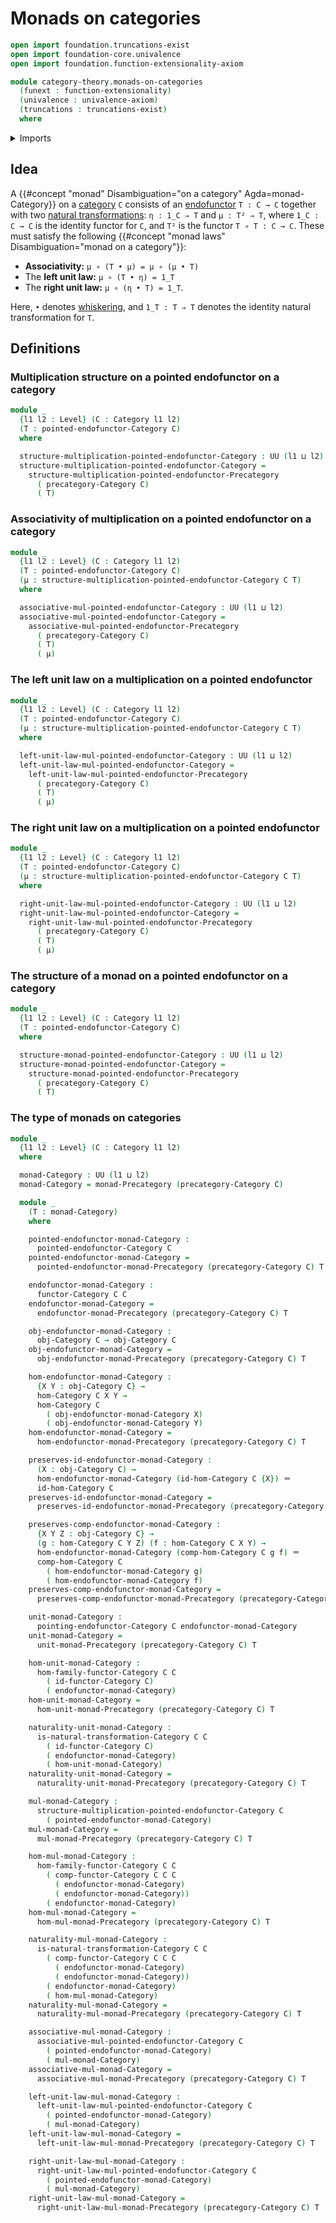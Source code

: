 # Monads on categories

```agda
open import foundation.truncations-exist
open import foundation-core.univalence
open import foundation.function-extensionality-axiom

module category-theory.monads-on-categories
  (funext : function-extensionality)
  (univalence : univalence-axiom)
  (truncations : truncations-exist)
  where
```

<details><summary>Imports</summary>

```agda
open import category-theory.categories funext univalence truncations
open import category-theory.functors-categories funext univalence truncations
open import category-theory.monads-on-precategories funext univalence truncations
open import category-theory.natural-transformations-functors-categories funext univalence truncations
open import category-theory.pointed-endofunctors-categories funext univalence truncations

open import foundation.dependent-pair-types
open import foundation.identity-types funext
open import foundation.universe-levels

open import foundation-core.cartesian-product-types
```

</details>

## Idea

A {{#concept "monad" Disambiguation="on a category" Agda=monad-Category}} on a
[category](category-theory.categories.md) `C` consists of an
[endofunctor](category-theory.functors-categories.md) `T : C → C` together with
two
[natural transformations](category-theory.natural-transformations-functors-categories.md):
`η : 1_C ⇒ T` and `μ : T² ⇒ T`, where `1_C : C → C` is the identity functor for
`C`, and `T²` is the functor `T ∘ T : C → C`. These must satisfy the following
{{#concept "monad laws" Disambiguation="monad on a category"}}:

- **Associativity:** `μ ∘ (T • μ) = μ ∘ (μ • T)`
- The **left unit law:** `μ ∘ (T • η) = 1_T`
- The **right unit law:** `μ ∘ (η • T) = 1_T`.

Here, `•` denotes
[whiskering](category-theory.natural-transformations-functors-precategories.md#whiskering),
and `1_T : T ⇒ T` denotes the identity natural transformation for `T`.

## Definitions

### Multiplication structure on a pointed endofunctor on a category

```agda
module _
  {l1 l2 : Level} (C : Category l1 l2)
  (T : pointed-endofunctor-Category C)
  where

  structure-multiplication-pointed-endofunctor-Category : UU (l1 ⊔ l2)
  structure-multiplication-pointed-endofunctor-Category =
    structure-multiplication-pointed-endofunctor-Precategory
      ( precategory-Category C)
      ( T)
```

### Associativity of multiplication on a pointed endofunctor on a category

```agda
module _
  {l1 l2 : Level} (C : Category l1 l2)
  (T : pointed-endofunctor-Category C)
  (μ : structure-multiplication-pointed-endofunctor-Category C T)
  where

  associative-mul-pointed-endofunctor-Category : UU (l1 ⊔ l2)
  associative-mul-pointed-endofunctor-Category =
    associative-mul-pointed-endofunctor-Precategory
      ( precategory-Category C)
      ( T)
      ( μ)
```

### The left unit law on a multiplication on a pointed endofunctor

```agda
module _
  {l1 l2 : Level} (C : Category l1 l2)
  (T : pointed-endofunctor-Category C)
  (μ : structure-multiplication-pointed-endofunctor-Category C T)
  where

  left-unit-law-mul-pointed-endofunctor-Category : UU (l1 ⊔ l2)
  left-unit-law-mul-pointed-endofunctor-Category =
    left-unit-law-mul-pointed-endofunctor-Precategory
      ( precategory-Category C)
      ( T)
      ( μ)
```

### The right unit law on a multiplication on a pointed endofunctor

```agda
module _
  {l1 l2 : Level} (C : Category l1 l2)
  (T : pointed-endofunctor-Category C)
  (μ : structure-multiplication-pointed-endofunctor-Category C T)
  where

  right-unit-law-mul-pointed-endofunctor-Category : UU (l1 ⊔ l2)
  right-unit-law-mul-pointed-endofunctor-Category =
    right-unit-law-mul-pointed-endofunctor-Precategory
      ( precategory-Category C)
      ( T)
      ( μ)
```

### The structure of a monad on a pointed endofunctor on a category

```agda
module _
  {l1 l2 : Level} (C : Category l1 l2)
  (T : pointed-endofunctor-Category C)
  where

  structure-monad-pointed-endofunctor-Category : UU (l1 ⊔ l2)
  structure-monad-pointed-endofunctor-Category =
    structure-monad-pointed-endofunctor-Precategory
      ( precategory-Category C)
      ( T)
```

### The type of monads on categories

```agda
module _
  {l1 l2 : Level} (C : Category l1 l2)
  where

  monad-Category : UU (l1 ⊔ l2)
  monad-Category = monad-Precategory (precategory-Category C)

  module _
    (T : monad-Category)
    where

    pointed-endofunctor-monad-Category :
      pointed-endofunctor-Category C
    pointed-endofunctor-monad-Category =
      pointed-endofunctor-monad-Precategory (precategory-Category C) T

    endofunctor-monad-Category :
      functor-Category C C
    endofunctor-monad-Category =
      endofunctor-monad-Precategory (precategory-Category C) T

    obj-endofunctor-monad-Category :
      obj-Category C → obj-Category C
    obj-endofunctor-monad-Category =
      obj-endofunctor-monad-Precategory (precategory-Category C) T

    hom-endofunctor-monad-Category :
      {X Y : obj-Category C} →
      hom-Category C X Y →
      hom-Category C
        ( obj-endofunctor-monad-Category X)
        ( obj-endofunctor-monad-Category Y)
    hom-endofunctor-monad-Category =
      hom-endofunctor-monad-Precategory (precategory-Category C) T

    preserves-id-endofunctor-monad-Category :
      (X : obj-Category C) →
      hom-endofunctor-monad-Category (id-hom-Category C {X}) ＝
      id-hom-Category C
    preserves-id-endofunctor-monad-Category =
      preserves-id-endofunctor-monad-Precategory (precategory-Category C) T

    preserves-comp-endofunctor-monad-Category :
      {X Y Z : obj-Category C} →
      (g : hom-Category C Y Z) (f : hom-Category C X Y) →
      hom-endofunctor-monad-Category (comp-hom-Category C g f) ＝
      comp-hom-Category C
        ( hom-endofunctor-monad-Category g)
        ( hom-endofunctor-monad-Category f)
    preserves-comp-endofunctor-monad-Category =
      preserves-comp-endofunctor-monad-Precategory (precategory-Category C) T

    unit-monad-Category :
      pointing-endofunctor-Category C endofunctor-monad-Category
    unit-monad-Category =
      unit-monad-Precategory (precategory-Category C) T

    hom-unit-monad-Category :
      hom-family-functor-Category C C
        ( id-functor-Category C)
        ( endofunctor-monad-Category)
    hom-unit-monad-Category =
      hom-unit-monad-Precategory (precategory-Category C) T

    naturality-unit-monad-Category :
      is-natural-transformation-Category C C
        ( id-functor-Category C)
        ( endofunctor-monad-Category)
        ( hom-unit-monad-Category)
    naturality-unit-monad-Category =
      naturality-unit-monad-Precategory (precategory-Category C) T

    mul-monad-Category :
      structure-multiplication-pointed-endofunctor-Category C
        ( pointed-endofunctor-monad-Category)
    mul-monad-Category =
      mul-monad-Precategory (precategory-Category C) T

    hom-mul-monad-Category :
      hom-family-functor-Category C C
        ( comp-functor-Category C C C
          ( endofunctor-monad-Category)
          ( endofunctor-monad-Category))
        ( endofunctor-monad-Category)
    hom-mul-monad-Category =
      hom-mul-monad-Precategory (precategory-Category C) T

    naturality-mul-monad-Category :
      is-natural-transformation-Category C C
        ( comp-functor-Category C C C
          ( endofunctor-monad-Category)
          ( endofunctor-monad-Category))
        ( endofunctor-monad-Category)
        ( hom-mul-monad-Category)
    naturality-mul-monad-Category =
      naturality-mul-monad-Precategory (precategory-Category C) T

    associative-mul-monad-Category :
      associative-mul-pointed-endofunctor-Category C
        ( pointed-endofunctor-monad-Category)
        ( mul-monad-Category)
    associative-mul-monad-Category =
      associative-mul-monad-Precategory (precategory-Category C) T

    left-unit-law-mul-monad-Category :
      left-unit-law-mul-pointed-endofunctor-Category C
        ( pointed-endofunctor-monad-Category)
        ( mul-monad-Category)
    left-unit-law-mul-monad-Category =
      left-unit-law-mul-monad-Precategory (precategory-Category C) T

    right-unit-law-mul-monad-Category :
      right-unit-law-mul-pointed-endofunctor-Category C
        ( pointed-endofunctor-monad-Category)
        ( mul-monad-Category)
    right-unit-law-mul-monad-Category =
      right-unit-law-mul-monad-Precategory (precategory-Category C) T
```

